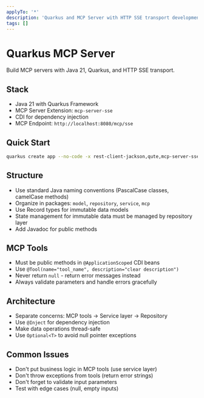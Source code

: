 ```yaml
---
applyTo: '*'
description: 'Quarkus and MCP Server with HTTP SSE transport development standards and instructions'
tags: []
---
```

# Quarkus MCP Server

Build MCP servers with Java 21, Quarkus, and HTTP SSE transport.

## Stack

- Java 21 with Quarkus Framework
- MCP Server Extension: `mcp-server-sse`
- CDI for dependency injection
- MCP Endpoint: `http://localhost:8080/mcp/sse`

## Quick Start

```bash
quarkus create app --no-code -x rest-client-jackson,qute,mcp-server-sse your-domain-mcp-server
```

## Structure

- Use standard Java naming conventions (PascalCase classes, camelCase methods)
- Organize in packages: `model`, `repository`, `service`, `mcp`
- Use Record types for immutable data models
- State management for immutable data must be managed by repository layer
- Add Javadoc for public methods

## MCP Tools

- Must be public methods in `@ApplicationScoped` CDI beans
- Use `@Tool(name="tool_name", description="clear description")`
- Never return `null` - return error messages instead
- Always validate parameters and handle errors gracefully

## Architecture

- Separate concerns: MCP tools → Service layer → Repository
- Use `@Inject` for dependency injection
- Make data operations thread-safe
- Use `Optional<T>` to avoid null pointer exceptions

## Common Issues

- Don't put business logic in MCP tools (use service layer)
- Don't throw exceptions from tools (return error strings)
- Don't forget to validate input parameters
- Test with edge cases (null, empty inputs)
